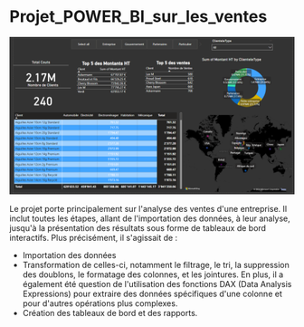 # Projet_POWER_BI_sur_les_ventes
![image1 ici](https://github.com/Lirette/Projet_POWER_BI_sur_les_ventes/blob/main/Details_importants_Ventes.png "mon image")

Le projet porte principalement sur l'analyse des ventes d'une entreprise. Il inclut toutes les étapes, allant de l'importation des données, à leur analyse, jusqu'à la présentation des résultats sous forme de tableaux de bord interactifs. Plus précisément, il s'agissait de :
- Importation des données
- Transformation de celles-ci, notamment le filtrage, le tri, la suppression des doublons, le formatage des colonnes, et les jointures. En plus, il a également été question de l'utilisation des fonctions DAX (Data Analysis Expressions) pour extraire des données spécifiques d'une colonne et pour d'autres opérations plus complexes.
- Création des tableaux de bord et des rapports.
